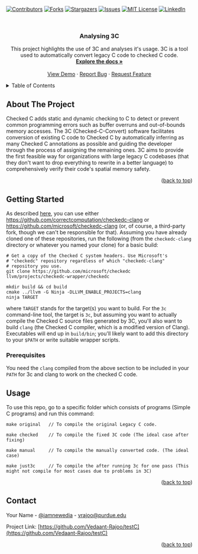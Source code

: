 <div id="top"></div>

[![Contributors][contributors-shield]][contributors-url]
[![Forks][forks-shield]][forks-url]
[![Stargazers][stars-shield]][stars-url]
[![Issues][issues-shield]][issues-url]
[![MIT License][license-shield]][license-url]
[![LinkedIn][linkedin-shield]][linkedin-url]



<!-- PROJECT LOGO -->
<br />
<div align="center">
  <a href="https://github.com/Vedaant-Rajoo/testC">
  </a>

<h3 align="center">Analysing 3C</h3>

  <p align="center">
    This project highlights the use of 3C and analyses it's usage. 3C is a tool used to automatically convert legacy C code to checked C code.
    <br />
    <a href="https://github.com/Vedaant-Rajoo/testC"><strong>Explore the docs »</strong></a>
    <br />
    <br />
    <a href="https://github.com/Vedaant-Rajoo/testC">View Demo</a>
    ·
    <a href="https://github.com/Vedaant-Rajoo/testC/issues">Report Bug</a>
    ·
    <a href="https://github.com/Vedaant-Rajoo/testC/issues">Request Feature</a>
  </p>
</div>



<!-- TABLE OF CONTENTS -->
<details>
  <summary>Table of Contents</summary>
  <ol>
    <li>
      <a href="#about-the-project">About The Project</a>
      <ul>
        <li><a href="#built-with">Built With</a></li>
      </ul>
    </li>
    <li>
      <a href="#getting-started">Getting Started</a>
      <ul>
        <li><a href="#prerequisites">Prerequisites</a></li>
        <li><a href="#installation">Installation</a></li>
      </ul>
    </li>
    <li><a href="#usage">Usage</a></li>
    <li><a href="#roadmap">Roadmap</a></li>
    <li><a href="#contributing">Contributing</a></li>
    <li><a href="#license">License</a></li>
    <li><a href="#contact">Contact</a></li>
    <li><a href="#acknowledgments">Acknowledgments</a></li>
  </ol>
</details>



<!-- ABOUT THE PROJECT -->
## About The Project
Checked C adds static and dynamic checking to C to detect or prevent common programming errors such as buffer overruns and out-of-bounds memory accesses. 
The 3C (Checked-C-Convert) software facilitates conversion of existing C code to Checked C by automatically inferring as many Checked C annotations as possible and guiding the developer through the process of assigning the remaining ones. 3C aims to provide the first feasible way for organizations with large legacy C codebases (that they don't want to drop everything to rewrite in a better language) to comprehensively verify their code's spatial memory safety.



<p align="right">(<a href="#top">back to top</a>)</p>





<!-- GETTING STARTED -->
## Getting Started

As described [here](https://github.com/microsoft/checkedc-clang/blob/master/clang/docs/checkedc/3C/README.md#which-checkedc-clang-repository-to-use),
you can use either
https://github.com/correctcomputation/checkedc-clang or
https://github.com/microsoft/checkedc-clang (or, of course, a
third-party fork, though we can't be responsible for that). Assuming
you have already cloned one of these repositories, run the following
(from the `checkedc-clang` directory or whatever you named your clone)
for a basic build:

```
# Get a copy of the Checked C system headers. Use Microsoft's
# "checkedc" repository regardless of which "checkedc-clang"
# repository you use.
git clone https://github.com/microsoft/checkedc llvm/projects/checkedc-wrapper/checkedc

mkdir build && cd build
cmake ../llvm -G Ninja -DLLVM_ENABLE_PROJECTS=clang
ninja TARGET
```

where `TARGET` stands for the target(s) you want to build. For the
`3c` command-line tool, the target is `3c`, but assuming you want to
actually compile the Checked C source files generated by 3C, you'll
also want to build `clang` (the Checked C compiler, which is a
modified version of Clang). Executables will end up in `build/bin`;
you'll likely want to add this directory to your `$PATH` or write
suitable wrapper scripts.

### Prerequisites

You need the `clang` compiled from the above section to be included in your `PATH` for 3c and clang to work on the checked C code.


<!-- USAGE EXAMPLES -->
## Usage
To use this repo, go to a specific folder which consists of programs (Simple C programs) and run this command:
```
make original   // To compile the original Legacy C code.
```

```
make checked    // To compile the fixed 3C code (The ideal case after fixing)
```
```
make manual     // To compile the manually converted code. (The ideal case)
```
```
make just3c     // To compile the after running 3c for one pass (This might not compile for most cases due to problems in 3C)
```

<p align="right">(<a href="#top">back to top</a>)</p>





<!-- CONTACT -->
## Contact

Your Name - [@iamnewedia](https://twitter.com/iamnewedia) - vrajoo@purdue.edu

Project Link: [https://github.com/Vedaant-Rajoo/testC](https://github.com/Vedaant-Rajoo/testC)

<p align="right">(<a href="#top">back to top</a>)</p>

<!-- MARKDOWN LINKS & IMAGES -->
<!-- https://www.markdownguide.org/basic-syntax/#reference-style-links -->
[contributors-shield]: https://img.shields.io/github/contributors/Vedaant-Rajoo/testC.svg?style=for-the-badge
[contributors-url]: https://github.com/Vedaant-Rajoo/testC/graphs/contributors
[forks-shield]: https://img.shields.io/github/forks/Vedaant-Rajoo/testC.svg?style=for-the-badge
[forks-url]: https://github.com/Vedaant-Rajoo/testC/network/members
[stars-shield]: https://img.shields.io/github/stars/Vedaant-Rajoo/testC.svg?style=for-the-badge
[stars-url]: https://github.com/Vedaant-Rajoo/testC/stargazers
[issues-shield]: https://img.shields.io/github/issues/Vedaant-Rajoo/testC.svg?style=for-the-badge
[issues-url]: https://github.com/Vedaant-Rajoo/testC/issues
[license-shield]: https://img.shields.io/github/license/Vedaant-Rajoo/testC.svg?style=for-the-badge
[license-url]: https://github.com/Vedaant-Rajoo/testC/blob/master/LICENSE.txt
[linkedin-shield]: https://img.shields.io/badge/-LinkedIn-black.svg?style=for-the-badge&logo=linkedin&colorB=555
[linkedin-url]: https://linkedin.com/in/vedaant-rajoo
[product-screenshot]: images/screenshot.png

